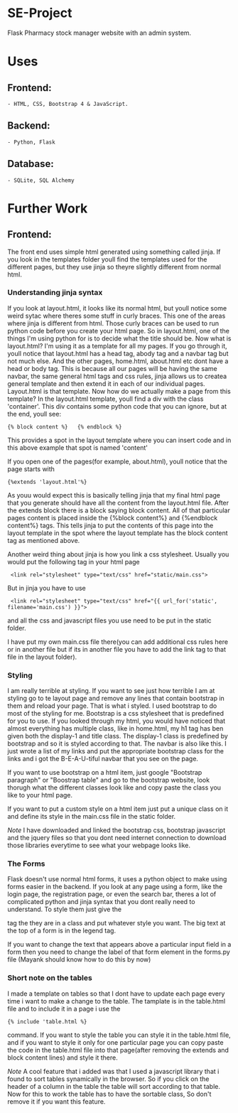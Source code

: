 # SE-Project
Flask Pharmacy stock manager website with an admin system.

# Uses
## Frontend:

	- HTML, CSS, Bootstrap 4 & JavaScript.

## Backend:

	- Python, Flask

## Database:

	- SQLite, SQL Alchemy

# Further Work

## Frontend:
The front end uses simple html generated using something called jinja. If you look in the templates folder youll find the templates used for the different pages, but they use jinja so theyre slightly different from normal html.

### Understanding jinja syntax
If you look at layout.html, it looks like its normal html, but youll notice some weird sytac where theres some stuff in curly braces. This one of the areas where jinja is different from html. Those curly braces can be used to run python code before you create your html page. So in layout.html, one of the things I'm using python for is to decide what the title should be.
Now what is layout.html? I'm using it as a template for all my pages. If you go through it, youll notice that layout.html has a head tag, abody tag and a navbar tag but not much else. And the other pages, home.html, about.html etc dont have a head or body tag. This is because all our pages will be having the same navbar, the same general html tags and css rules, jinja allows us to createa general template and then extend it in each of our individual pages. Layout.html is that template. 
Now how do we actually make a page from this template? 
In the layout.html template, youll find a div with the class 'container'. This div contains some python code that you can ignore, but at the end, youll see:
```
{% block content %}   {% endblock %}
```
This provides a spot in the layout template where you can insert code and in this above example that spot is named 'content'

If you open one of the pages(for example, about.html), youll notice that the page starts with 
```
{%extends 'layout.html'%}
```
As youu would expect this is basically telling jinja that my final html page that you generate should have all the content from the layout.html file. After the extends block there is a block saying block content. All of that particular pages content is placed inside the {%block content%} and {%endblock content%} tags. This tells jinja to put the contents of this page into the layout template in the spot where the layout template has the block content tag as mentioned above. 


Another weird thing about jinja is how you link a css stylesheet. Usually you would put the following tag in your html page
```
 <link rel="stylesheet" type="text/css" href="static/main.css">
```
But in jinja you have to use
```
 <link rel="stylesheet" type="text/css" href="{{ url_for('static', filename='main.css') }}">
```
and all the css and javascript files you use need to be put in the static folder.

I have put my own main.css file there(you can add additional css rules here or in another file but if its in another file you have to add the link tag to that file in the layout folder). 


### Styling
I am really terrible at styling. If you want to see just how terrible I am at styling go to te layout page and remove any lines that contain bootstrap in them and reload your page. That is what i styled. 
I used bootstrap to do most of the styling for me. Bootstrap is a css stylesheet that is predefined for you to use. 
If you looked through my html, you would have noticed that almost everything has multiple class, like in home.html, my h1 tag has ben given both the display-1 and title class. The display-1 class is predefined by bootstrap and so it is styled according to that. The navbar is also like this. I just wrote a list of my links and put the appropriate bootstrap class for the links and i got the B-E-A-U-tiful navbar that you see on the page. 


If you want to use bootstrap on a html item, just google "Bootstrap paragraph" or "Boostrap table" and go to the bootstrap website, look thorugh what the different classes look like and copy paste  the class you like to  your html page. 

If you want to put a custom style on a html item just put a unique class on it and define its style in the main.css file in the static folder.

_Note_ 
I have downloaded and linked the bootstrap css, bootstrap javascript and the jquery files so that you dont need internet connection to download those libraries everytime to see what your webpage looks like.


### The Forms
Flask doesn't use normal html forms, it uses a python object to make using forms easier in the backend. If you look at any page using a form, like the login page, the registration page, or even the search bar, theres a lot of complicated python and jinja syntax that you dont really need to understand. To style them just give the <div> tag the they are in a class and put whatever style you want. 
The big text at the top of a form is in the legend tag.

If you want to change the text that appears above a particular input field in a form then you need to change the label of that form element in the forms.py file (Mayank should know how to do this by now)

### Short note on the tables
I made a template on tables so that I dont have to update each page every time i want to make a change to the table. The tamplate is in the table.html file and to include it in a page i use the 
```
{% include 'table.html %}
```
command. If you want to style the table you can style it in the table.html file, and if you want to style it only for one particular page you can copy paste the code in the table.html file into that page(after removing the extends and block content lines) and style it there. 

_Note_
A cool feature that i added was that I used a javascript library that i found to sort tables synamically in the browser. So if you click on the header of a column in the table the table will sort according to that table. Now for this to work the table has to have the sortable class, So don't remove it if you want this feature. 